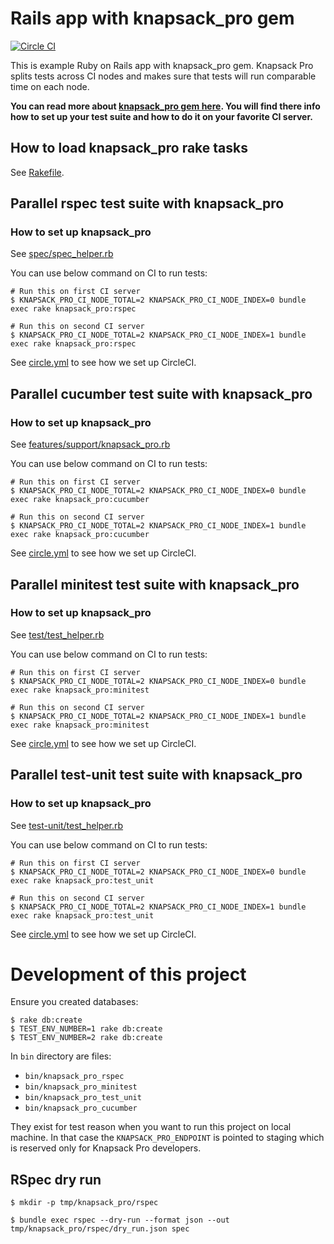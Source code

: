 # Rails app with knapsack_pro gem

[![Circle CI](https://circleci.com/gh/KnapsackPro/rails-app-with-knapsack_pro.svg)](https://circleci.com/gh/KnapsackPro/rails-app-with-knapsack_pro)

This is example Ruby on Rails app with knapsack_pro gem. Knapsack Pro splits tests across CI nodes and makes sure that tests will run comparable time on each node.

__You can read more about [knapsack_pro gem here](https://github.com/KnapsackPro/knapsack_pro-ruby). You will find there info how to set up your test suite and how to do it on your favorite CI server.__


## How to load knapsack_pro rake tasks

See [Rakefile](Rakefile).


## Parallel rspec test suite with knapsack_pro

### How to set up knapsack_pro

See [spec/spec_helper.rb](spec/spec_helper.rb)

You can use below command on CI to run tests:

    # Run this on first CI server
    $ KNAPSACK_PRO_CI_NODE_TOTAL=2 KNAPSACK_PRO_CI_NODE_INDEX=0 bundle exec rake knapsack_pro:rspec

    # Run this on second CI server
    $ KNAPSACK_PRO_CI_NODE_TOTAL=2 KNAPSACK_PRO_CI_NODE_INDEX=1 bundle exec rake knapsack_pro:rspec

See [circle.yml](circle.yml) to see how we set up CircleCI.


## Parallel cucumber test suite with knapsack_pro

### How to set up knapsack_pro

See [features/support/knapsack_pro.rb](features/support/knapsack_pro.rb)

You can use below command on CI to run tests:

    # Run this on first CI server
    $ KNAPSACK_PRO_CI_NODE_TOTAL=2 KNAPSACK_PRO_CI_NODE_INDEX=0 bundle exec rake knapsack_pro:cucumber

    # Run this on second CI server
    $ KNAPSACK_PRO_CI_NODE_TOTAL=2 KNAPSACK_PRO_CI_NODE_INDEX=1 bundle exec rake knapsack_pro:cucumber

See [circle.yml](circle.yml) to see how we set up CircleCI.


## Parallel minitest test suite with knapsack_pro

### How to set up knapsack_pro

See [test/test_helper.rb](test/test_helper.rb)

You can use below command on CI to run tests:

    # Run this on first CI server
    $ KNAPSACK_PRO_CI_NODE_TOTAL=2 KNAPSACK_PRO_CI_NODE_INDEX=0 bundle exec rake knapsack_pro:minitest

    # Run this on second CI server
    $ KNAPSACK_PRO_CI_NODE_TOTAL=2 KNAPSACK_PRO_CI_NODE_INDEX=1 bundle exec rake knapsack_pro:minitest

See [circle.yml](circle.yml) to see how we set up CircleCI.

## Parallel test-unit test suite with knapsack_pro

### How to set up knapsack_pro

See [test-unit/test_helper.rb](test-unit/test_helper.rb)

You can use below command on CI to run tests:

    # Run this on first CI server
    $ KNAPSACK_PRO_CI_NODE_TOTAL=2 KNAPSACK_PRO_CI_NODE_INDEX=0 bundle exec rake knapsack_pro:test_unit

    # Run this on second CI server
    $ KNAPSACK_PRO_CI_NODE_TOTAL=2 KNAPSACK_PRO_CI_NODE_INDEX=1 bundle exec rake knapsack_pro:test_unit

See [circle.yml](circle.yml) to see how we set up CircleCI.



# Development of this project

Ensure you created databases:

```
$ rake db:create
$ TEST_ENV_NUMBER=1 rake db:create
$ TEST_ENV_NUMBER=2 rake db:create
```

In `bin` directory are files:

* `bin/knapsack_pro_rspec`
* `bin/knapsack_pro_minitest`
* `bin/knapsack_pro_test_unit`
* `bin/knapsack_pro_cucumber`

They exist for test reason when you want to run this project on local machine. In that case the `KNAPSACK_PRO_ENDPOINT` is pointed to staging which is reserved only for Knapsack Pro developers.

## RSpec dry run

```
$ mkdir -p tmp/knapsack_pro/rspec

$ bundle exec rspec --dry-run --format json --out tmp/knapsack_pro/rspec/dry_run.json spec
```
